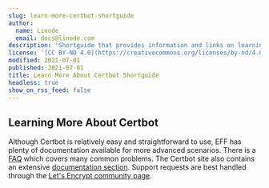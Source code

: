 ```yaml
---
slug: learn-more-certbot-shortguide
author:
  name: Linode
  email: docs@linode.com
description: 'Shortguide that provides information and links on learning more about Certbot'
license: '[CC BY-ND 4.0](https://creativecommons.org/licenses/by-nd/4.0)'
modified: 2021-07-01
published: 2021-07-01
title: Learn More About Certbot Shortguide
headless: true
show_on_rss_feed: false
---
```


## Learning More About Certbot

Although Certbot is relatively easy and straightforward to use, EFF has plenty of documentation available for more advanced scenarios. There is a [FAQ](https://certbot.eff.org/faq) which covers many common problems. The Certbot site also contains an extensive [documentation section](https://certbot.eff.org/docs/). Support requests are best handled through the [Let's Encrypt community page](https://community.letsencrypt.org/).